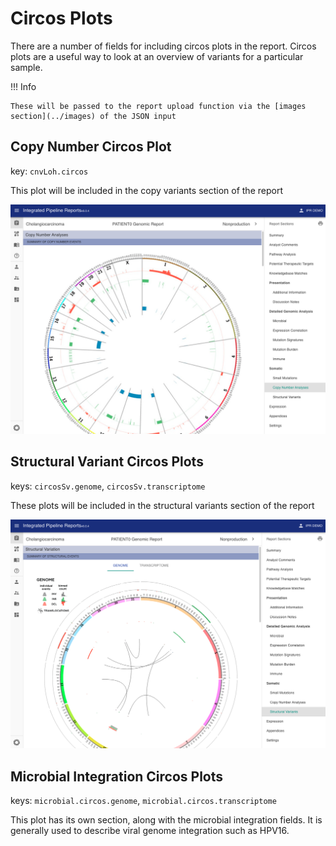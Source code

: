 # Circos Plots

There are a number of fields for including circos plots in the report. Circos plots are a useful way to look at an overview of variants for a particular sample.

!!! Info

    These will be passed to the report upload function via the [images section](../images) of the JSON input

## Copy Number Circos Plot

key: `cnvLoh.circos`

This plot will be included in the copy variants section of the report

![circos](../images/ipr_client.copy_variants.circos.png)

## Structural Variant Circos Plots

keys: `circosSv.genome`, `circosSv.transcriptome`

These plots will be included in the structural variants section of the report

![circos](../images/ipr_client.structural_variants.circos.png)

## Microbial Integration Circos Plots

keys: `microbial.circos.genome`, `microbial.circos.transcriptome`

This plot has its own section, along with the microbial integration fields. It is generally used to describe viral genome integration such as HPV16.
